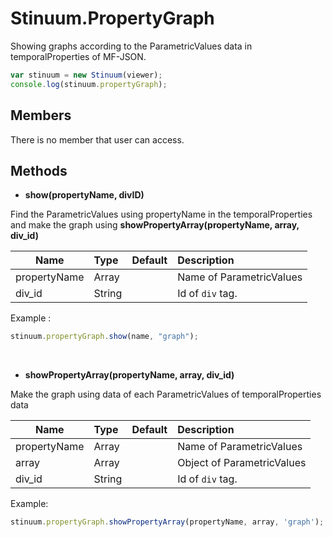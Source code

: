 # Stinuum.PropertyGraph

Showing graphs according to the ParametricValues ​​data in temporalProperties of MF-JSON.

```js
var stinuum = new Stinuum(viewer);
console.log(stinuum.propertyGraph);
```

## Members

There is no member that user can access.

## Methods

* __show(propertyName, divID)__

Find the ParametricValues using propertyName in the temporalProperties and make the graph using __showPropertyArray(propertyName, array, div_id)__

| Name | Type | Default | Description |
| ---------- | :--------- | :---------- | :---------- |
| propertyName |   Array   |        |  Name of ParametricValues  |
| div_id | String |        |    Id of `div` tag.    |

Example :
```js
stinuum.propertyGraph.show(name, "graph");
```

&nbsp;

* __showPropertyArray(propertyName, array, div_id)__

Make the graph using data of each ParametricValues of temporalProperties data

| Name | Type | Default | Description |
| ---------- | :--------- | :---------- | :---------- |
| propertyName |   Array   |        |  Name of ParametricValues  |
| array |   Array   |        |  Object of ParametricValues  |
| div_id | String |        |    Id of `div` tag.    |

Example:
```js
stinuum.propertyGraph.showPropertyArray(propertyName, array, 'graph');
```
